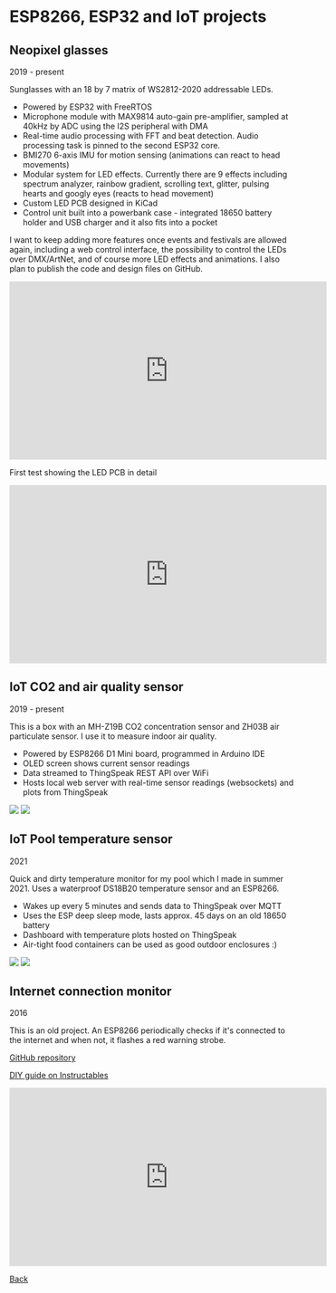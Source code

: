 # ESP8266, ESP32 and IoT projects


## Neopixel glasses
2019 - present

Sunglasses with an 18 by 7 matrix of WS2812-2020 addressable LEDs.
- Powered by ESP32 with FreeRTOS
- Microphone module with MAX9814 auto-gain pre-amplifier, sampled at 40kHz by ADC using the I2S peripheral with DMA
- Real-time audio processing with FFT and beat detection. Audio processing task is pinned to the second ESP32 core.
- BMI270 6-axis IMU for motion sensing (animations can react to head movements)
- Modular system for LED effects. Currently there are 9 effects including spectrum analyzer, rainbow gradient, scrolling text, glitter, pulsing hearts and googly eyes (reacts to head movement)
- Custom LED PCB designed in KiCad
- Control unit built into a powerbank case - integrated 18650 battery holder and USB charger and it also fits into a pocket

I want to keep adding more features once events and festivals are allowed again, including a web control interface, the possibility to control the LEDs over DMX/ArtNet, and of course more LED effects and animations. I also plan to publish the code and design files on GitHub.

<iframe width="560" height="315" src="https://www.youtube.com/embed/gHiiCOIrOpQ" title="YouTube video player" frameborder="0" allow="accelerometer; autoplay; clipboard-write; encrypted-media; gyroscope; picture-in-picture" allowfullscreen></iframe>

First test showing the LED PCB in detail

<iframe width="560" height="315" src="https://www.youtube.com/embed/k-fCb0Cq5mE" title="YouTube video player" frameborder="0" allow="accelerometer; autoplay; clipboard-write; encrypted-media; gyroscope; picture-in-picture" allowfullscreen></iframe>


## IoT CO2 and air quality sensor
2019 - present

This is a box with an MH-Z19B CO2 concentration sensor and ZH03B air particulate sensor. I use it to measure indoor air quality.
- Powered by ESP8266 D1 Mini board, programmed in Arduino IDE
- OLED screen shows current sensor readings
- Data streamed to ThingSpeak REST API over WiFi
- Hosts local web server with real-time sensor readings (websockets) and plots from ThingSpeak

<img src="img/co2_sensor.jpg">

<img src="img/co2_screen.jpg">


## IoT Pool temperature sensor
2021

Quick and dirty temperature monitor for my pool which I made in summer 2021. Uses a waterproof DS18B20 temperature sensor and an ESP8266.
- Wakes up every 5 minutes and sends data to ThingSpeak over MQTT
- Uses the ESP deep sleep mode, lasts approx. 45 days on an old 18650 battery
- Dashboard with temperature plots hosted on ThingSpeak
- Air-tight food containers can be used as good outdoor enclosures :)

<img src="img/pooltemp1.jpg">

<img src="img/pooltemp_screen.jpg">


## Internet connection monitor
2016

This is an old project. An ESP8266 periodically checks if it's connected to the internet and when not, it flashes a red warning strobe.

[GitHub repository](https://github.com/3zuli/esp_internet_alarm)

[DIY guide on Instructables](https://www.instructables.com/ESP8266-Internet-Alarm/)

<iframe width="560" height="315" src="https://www.youtube.com/embed/JE0zQ7cr_xE" title="YouTube video player" frameborder="0" allow="accelerometer; autoplay; clipboard-write; encrypted-media; gyroscope; picture-in-picture" allowfullscreen></iframe>

[Back](https://3zuli.github.io/)